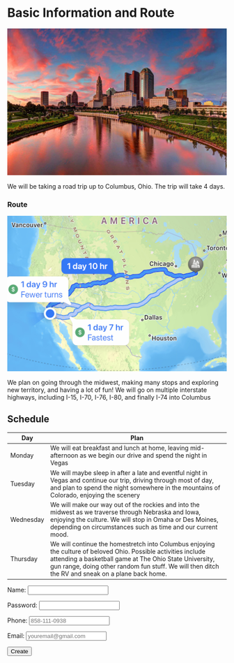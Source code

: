 # Basic Information and Route

![](images/columbus.jpg)

We will be taking a road trip up to Columbus, Ohio. The trip will take 4 days.

### Route
![](images/route.jpg)

We plan on going through the midwest, making many stops and exploring new territory, and having a lot of fun! We will go on multiple interstate highways, including I-15, I-70, I-76, I-80, and finally I-74 into Columbus

## Schedule

| Day | Plan |
| --- | --- |
| Monday | We will eat breakfast and lunch at home, leaving mid-afternoon as we begin our drive and spend the night in Vegas |
| Tuesday | We will maybe sleep in after a late and eventful night in Vegas and continue our trip, driving through most of day, and plan to spend the night somewhere in the mountains of Colorado, enjoying the scenery |
| Wednesday | We will make our way out of the rockies and into the midwest as we traverse through Nebraska and Iowa, enjoying the culture. We will stop in Omaha or Des Moines, depending on circumstances such as time and our current mood. |
| Thursday | We will continue the homestretch into Columbus enjoying the culture of beloved Ohio. Possible activities include attending a basketball game at The Ohio State University, gun range, doing other random fun stuff. We will then ditch the RV and sneak on a plane back home. |


<form action="create_User()">
    <p><label>
        Name:
        <input type="text" name="name" id="name" required>
    </label></p>
    <p><label>
        Password:
        <input type="password" name="password" id="password" required>
    </label></p>
    <p><label>
        Phone:
        <input type="tel" name="phone_num" id="phone_num"
            pattern="[0-9]{3}-[0-9]{3}-[0-9]{4}"
            placeholder="858-111-0938">
    </label></p>
    <p><label>
        Email:
        <input type="email" name="email" id="email"
            Placeholder= youremail@gmail.com>
    </label></p>
    <p>
        <button>Create</button>
    </p>
</form>

